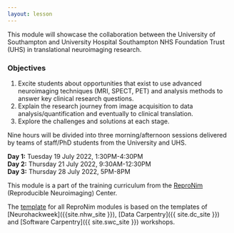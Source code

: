 ```yaml
---
layout: lesson
---
```


This module will showcase the collaboration between the University of Southampton and University Hospital Southampton NHS Foundation Trust (UHS) in translational neuroimaging research.

### Objectives
 1. Excite students about opportunities that exist to use advanced neuroimaging techniques (MRI, SPECT, PET) and analysis methods to answer key clinical research questions. 
 2. Explain the research journey from image acquisition to data analysis/quantification and eventually to clinical translation.
 3. Explore the challenges and solutions at each stage.

Nine hours will be divided into three morning/afternoon sessions delivered by teams of staff/PhD students from the University and UHS.

**Day 1:** Tuesday 19 July 2022, 1:30PM-4:30PM  
**Day 2:** Thursday 21 July 2022, 9:30AM-12:30PM   
**Day 3:** Thursday 28 July 2022, 5PM-8PM  

This module is a part of the training curriculum from
the [ReproNim](http://www.reproducibleimaging.org) (Reproducible Neuroimaging) Center.

The [template](https://github.com/repronim/module-template) for all
ReproNim modules is based on the templates of
[Neurohackweek]({{site.nhw_site }}), [Data Carpentry]({{ site.dc_site }})
and [Software Carpentry]({{ site.swc_site }}) workshops.
